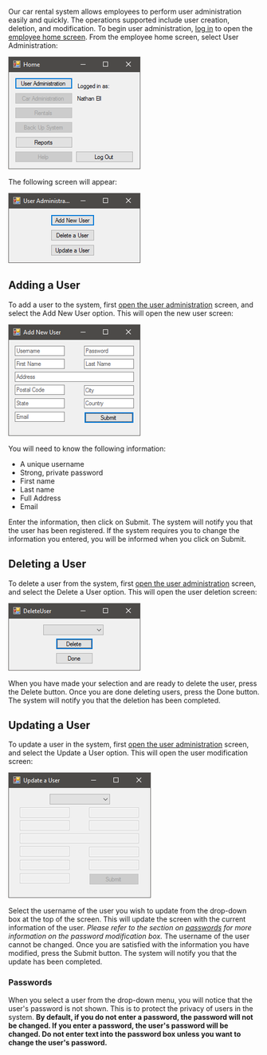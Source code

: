 Our car rental system allows employees to perform user administration easily and quickly. The operations supported include user creation, deletion, and modification. To begin user administration, [log in](#registered-employee) to open the [employee home screen](#the-home-screen). From the employee home screen, select User Administration:

![Home](UserAdministration.PNG)

The following screen will appear:

![User Administration](AddUser.PNG)

## Adding a User
To add a user to the system, first [open the user administration](#User-Administration) screen, and select the Add New User option. This will open the new user screen:

![Add a User](NewUser.PNG)

You will need to know the following information:
- A unique username
- Strong, private password
- First name
- Last name
- Full Address
- Email

Enter the information, then click on Submit. The system will notify you that the user has been registered. If the system requires you to change the information you entered, you will be informed when you click on Submit.

## Deleting a User
To delete a user from the system, first [open the user administration](#User-Administration) screen, and select the Delete a User option. This will open the user deletion screen:

![Delete a User](DeleteUser.PNG)

When you have made your selection and are ready to delete the user, press the Delete button. Once you are done deleting users, press the Done button. The system will notify you that the deletion has been completed.

## Updating a User
To update a user in the system, first [open the user administration](#User-Administration) screen, and select the Update a User option. This will open the user modification screen:

![Update a User](UpdateUser.PNG)

Select the username of the user you wish to update from the drop-down box at the top of the screen. This will update the screen with the current information of the user. *Please refer to the section on [passwords](#Passwords) for more information on the password modification box.* The username of the user cannot be changed. Once you are satisfied with the information you have modified, press the Submit button. The system will notify you that the update has been completed.

### Passwords
When you select a user from the drop-down menu, you will notice that the user's password is not shown. This is to protect the privacy of users in the system. **By default, if you do not enter a password, the password will not be changed. If you enter a password, the user's password will be changed. Do not enter text into the password box unless you want to change the user's password.**
